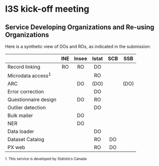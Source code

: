 # I3S kick-off meeting

## Service Developing Organizations and Re-using Organizations

Here is a synthetic view of DOs and ROs, as indicated in the submission:

  
|   | INE | Insee | Istat | SCB | SSB |
|---|:-:|:-:|:-:|:-:|:-:|
| Record linking | RO | RO | DO |   |   |
| Microdata access<sup>1</sup> |   |   | RO |   |   |
| ARC |   | DO | (DO) |   | (DO) |
| Error correction |   |   | DO |   |   |
| Questionnaire design |   | DO | RO |   |   |
| Outlier detection |   |   | DO |   |   |
| Bulk mailer |   | DO |   |   |   |
| NER |   | DO |   |   |   |
| Data loader |   |   | DO |   |   |
| Dataset Catalog |   |   | RO | DO |   |
| PX web |   |   | RO | DO |   |

<small>1. This service is developed by Statistics Canada</small>